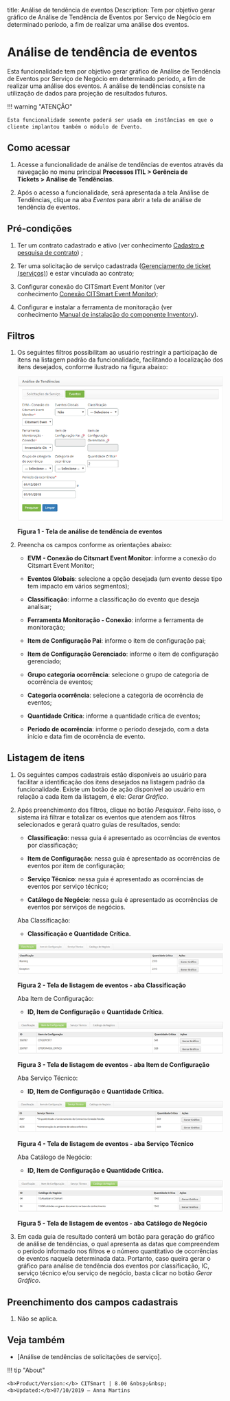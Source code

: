 title: Análise de tendência de eventos
Description: Tem por objetivo gerar gráfico de Análise de Tendência de Eventos por Serviço de Negócio em determinado período, a fim de realizar uma análise dos eventos.

# Análise de tendência de eventos

Esta funcionalidade tem por objetivo gerar gráfico de Análise de Tendência de
Eventos por Serviço de Negócio em determinado período, a fim de realizar uma
análise dos eventos. A análise de tendências consiste na utilização de dados
para projeção de resultados futuros.

!!! warning "ATENÇÃO"

    Esta funcionalidade somente poderá ser usada em instâncias em que o
    cliente implantou também o módulo de Evento.

Como acessar
------------

1.  Acesse a funcionalidade de análise de tendências de eventos através da
    navegação no menu principal **Processos ITIL > Gerência de
    Tickets > Análise de Tendências**.

2.  Após o acesso a funcionalidade, será apresentada a tela Análise de
    Tendências, clique na aba *Eventos* para abrir a tela de análise de
    tendência de eventos.

Pré-condições
-------------

1.  Ter um contrato cadastrado e ativo (ver conhecimento [Cadastro e pesquisa de
    contrato](1)) ;

2.  Ter uma solicitação de serviço cadastrada ([Gerenciamento de ticket
    (serviços)](2)) e estar vinculada ao contrato;

3.  Configurar conexão do CITSmart Event Monitor (ver conhecimento [Conexão
    CITSmart Event Monitor](3));

4.  Configurar e instalar a ferramenta de monitoração (ver conhecimento [Manual
    de instalação do componente Inventory](4)).

Filtros
-------

1.  Os seguintes filtros possibilitam ao usuário restringir a participação de
    itens na listagem padrão da funcionalidade, facilitando a localização dos
    itens desejados, conforme ilustrado na figura abaixo:

    ![trend 1](images/event-trends-1.png)    
    
    **Figura 1 - Tela de análise de tendência de eventos**

1.  Preencha os campos conforme as orientações abaixo:

    -   **EVM - Conexão do Citsmart Event Monitor**: informe a conexão do Citsmart
    Event Monitor;

    -   **Eventos Globais**: selecione a opção desejada (um evento desse tipo tem
    impacto em vários segmentos);

    -   **Classificação**: informe a classificação do evento que deseja analisar;

    -   **Ferramenta Monitoração - Conexão**: informe a ferramenta de monitoração;

    -   **Item de Configuração Pai**: informe o item de configuração pai;

    -   **Item de Configuração Gerenciado**: informe o item de configuração
    gerenciado;

    -   **Grupo categoria ocorrência**: selecione o grupo de categoria de ocorrência
    de eventos;

    -   **Categoria ocorrência**: selecione a categoria de ocorrência de eventos;

    -   **Quantidade Crítica**: informe a quantidade crítica de eventos;

    -   **Período de ocorrência**: informe o período desejado, com a data início e
    data fim de ocorrência de evento.

Listagem de itens
-----------------

1.  Os seguintes campos cadastrais estão disponíveis ao usuário para facilitar a
    identificação dos itens desejados na listagem padrão da funcionalidade.
    Existe um botão de ação disponível ao usuário em relação a cada item da
    listagem, é ele: *Gerar Gráfico*.

2.  Após preenchimento dos filtros, clique no botão *Pesquisar*. Feito isso, o
    sistema irá filtrar e totalizar os eventos que atendem aos filtros
    selecionados e gerará quatro guias de resultados, sendo:

    -   **Classificação**: nessa guia é apresentado as ocorrências de eventos por
    classificação;

    -   **Item de Configuração**: nessa guia é apresentado as ocorrências de eventos
    por item de configuração;

    -   **Serviço Técnico**: nessa guia é apresentado as ocorrências de eventos por
    serviço técnico;

    -   **Catálogo de Negócio**: nessa guia é apresentado as ocorrências de eventos
    por serviços de negócios.

    Aba Classificação:

    -   **Classificação e Quantidade Crítica.**


    ![trend 2](images/event-trends-2.png)

    **Figura 2 - Tela de listagem de eventos - aba Classificação**

    Aba Item de Configuração:

    -   **ID, Item de Configuração** e **Quantidade Crítica**.

    ![trend 3](images/event-trends-3.png)

    **Figura 3 - Tela de listagem de eventos - aba Item de Configuração**

    Aba Serviço Técnico:

    -   **ID, Item de Configuração** e **Quantidade Crítica.**

    ![trend 4](images/event-trends-4.png)

    **Figura 4 - Tela de listagem de eventos - aba Serviço Técnico**

    Aba Catálogo de Negócio:

    -   **ID, Item de Configuração e Quantidade Crítica.**

    ![trend 5](images/event-trends-5.png)

    **Figura 5 - Tela de listagem de eventos - aba Catálogo de Negócio**

1.  Em cada guia de resultado conterá um botão para geração do gráfico de
    análise de tendências, o qual apresenta as datas que compreendem o período
    informado nos filtros e o número quantitativo de ocorrências de eventos
    naquela determinada data. Portanto, caso queira gerar o gráfico para análise
    de tendência dos eventos por classificação, IC, serviço técnico e/ou serviço
    de negócio, basta clicar no botão *Gerar Gráfico*.

Preenchimento dos campos cadastrais
-----------------------------------

1.  Não se aplica.

Veja também
-----------

-   [Análise de tendências de solicitações de
    serviço].

[1]:/pt-br/citsmart-platform-7/additional-features/contract-management/use/register-contract.html
[2]:/pt-br/citsmart-platform-7/processes/tickets/ticket-management.html
[3]:/pt-br/citsmart-platform-7/additional-features/add-ons/event-monitor-connection.html
[4]:#

!!! tip "About"

    <b>Product/Version:</b> CITSmart | 8.00 &nbsp;&nbsp;
    <b>Updated:</b>07/10/2019 – Anna Martins
